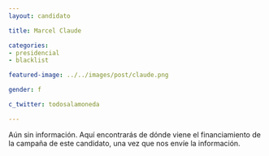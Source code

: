 ```yaml
---
layout: candidato

title: Marcel Claude

categories: 
- presidencial
- blacklist

featured-image: ../../images/post/claude.png

gender: f

c_twitter: todosalamoneda

---
```


Aún sin información. Aquí encontrarás de dónde viene el financiamiento de la campaña de este candidato, una vez que nos envíe la información.
